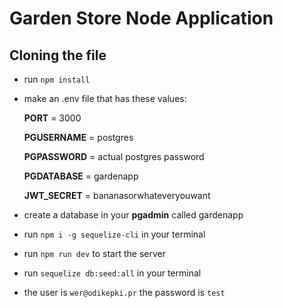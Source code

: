 # Garden Store Node Application

## Cloning the file
- run `npm install`
- make an .env file that has these values:
    
    **PORT** = 3000
    
    **PGUSERNAME** = postgres

    **PGPASSWORD** = actual postgres password

    **PGDATABASE** = gardenapp

    **JWT_SECRET** = bananasorwhateveryouwant

- create a database in your **pgadmin** called gardenapp
- run `npm i -g sequelize-cli` in your terminal
- run `npm run dev` to start the server
- run `sequelize db:seed:all` in your terminal
- the user is `wer@odikepki.pr` the password is `test`
